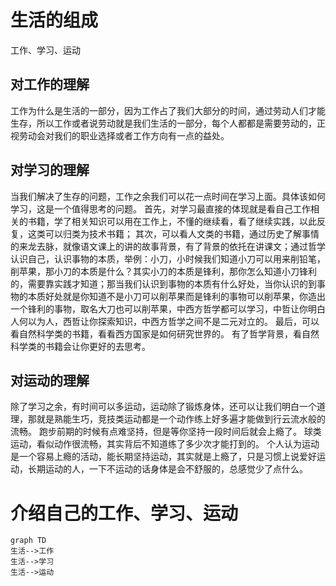 # 生活的组成
工作、学习、运动

## 对工作的理解
工作为什么是生活的一部分，因为工作占了我们大部分的时间，通过劳动人们才能生存，所以工作或者说劳动就是我们生活的一部分，每个人都都是需要劳动的，正视劳动会对我们的职业选择或者工作方向有一点的益处。

## 对学习的理解
当我们解决了生存的问题，工作之余我们可以花一点时间在学习上面。具体该如何学习，这是一个值得思考的问题。
首先，对学习最直接的体现就是看自己工作相关的书籍，学了相关知识可以用在工作上，不懂的继续看，看了继续实践，以此反复，这类可以归类为技术书籍；
其次，可以看人文类的书籍，通过历史了解事情的来龙去脉，就像语文课上的讲的故事背景，有了背景的依托在讲课文；通过哲学认识自己，认识事物的本质，举例：小刀，小时候我们知道小刀可以用来削铅笔，削苹果，那小刀的本质是什么？其实小刀的本质是锋利，那你怎么知道小刀锋利的，需要靠实践才知道；那当我们认识到事物的本质有什么好处，当你认识的到事物的本质好处就是你知道不是小刀可以削苹果而是锋利的事物可以削苹果，你造出一个锋利的事物，取名大刀也可以削苹果，中西方哲学都可以学习，中哲让你明白人何以为人，西哲让你探索知识，中西方哲学之间不是二元对立的。
最后，可以看自然科学类的书籍，看看西方国家是如何研究世界的。 有了哲学背景，看自然科学类的书籍会让你更好的去思考。

## 对运动的理解
除了学习之余，有时间可以多运动，运动除了锻炼身体，还可以让我们明白一个道理，那就是熟能生巧，竞技类运动都是一个动作练上好多遍才能做到行云流水般的流畅。
跑步前期的时候有点难坚持，但是等你坚持一段时间后就会上瘾了。
球类运动，看似动作很流畅，其实背后不知道练了多少次才能打到的。
个人认为运动是一个容易上瘾的活动，能长期坚持运动，其实就是上瘾了，只是习惯上说爱好运动，长期运动的人，一下不运动的话身体是会不舒服的，总感觉少了点什么。

# 介绍自己的工作、学习、运动

```mermaid
graph TD
生活-->工作
生活-->学习
生活-->运动
```
